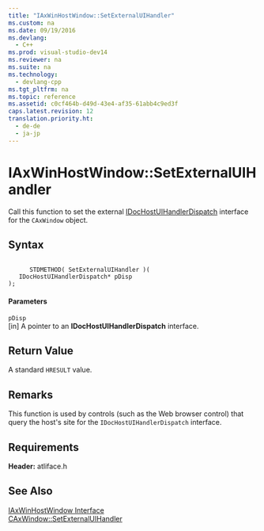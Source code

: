 ```yaml
---
title: "IAxWinHostWindow::SetExternalUIHandler"
ms.custom: na
ms.date: 09/19/2016
ms.devlang: 
  - C++
ms.prod: visual-studio-dev14
ms.reviewer: na
ms.suite: na
ms.technology: 
  - devlang-cpp
ms.tgt_pltfrm: na
ms.topic: reference
ms.assetid: c0cf464b-d49d-43e4-af35-61abb4c9ed3f
caps.latest.revision: 12
translation.priority.ht: 
  - de-de
  - ja-jp
---
```

# IAxWinHostWindow::SetExternalUIHandler
Call this function to set the external [IDocHostUIHandlerDispatch](../vs140/IDocHostUIHandlerDispatch-Interface.md) interface for the `CAxWindow` object.  
  
## Syntax  
  
```  
  
      STDMETHOD( SetExternalUIHandler )(  
   IDocHostUIHandlerDispatch* pDisp   
);  
```  
  
#### Parameters  
 `pDisp`  
 [in] A pointer to an **IDocHostUIHandlerDispatch** interface.  
  
## Return Value  
 A standard `HRESULT` value.  
  
## Remarks  
 This function is used by controls (such as the Web browser control) that query the host's site for the `IDocHostUIHandlerDispatch` interface.  
  
## Requirements  
 **Header:** atliface.h  
  
## See Also  
 [IAxWinHostWindow Interface](../vs140/IAxWinHostWindow-Interface.md)   
 [CAxWindow::SetExternalUIHandler](../vs140/CAxWindow--SetExternalUIHandler.md)
